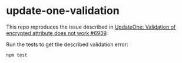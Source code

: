 # update-one-validation

This repo reproduces the issue described in [UpdateOne: Validation of encrypted attribute does not work #6939](https://github.com/balderdashy/sails/issues/6939).

Run the tests to get the described validation error:

<code>npm test</code>

